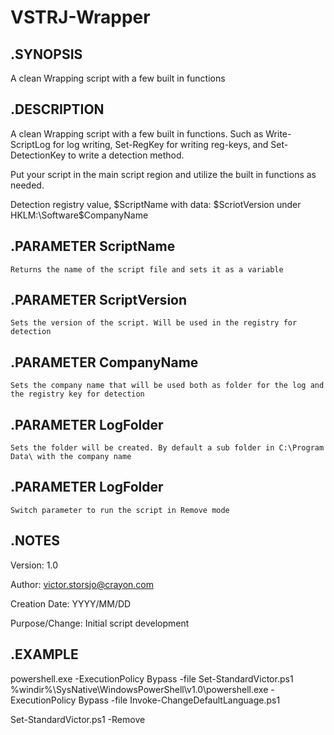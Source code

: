 # VSTRJ-Wrapper

## .SYNOPSIS

  A clean Wrapping script with a few built in functions
## .DESCRIPTION
  A clean Wrapping script with a few built in functions. Such as Write-ScriptLog for log writing, Set-RegKey for writing reg-keys, and Set-DetectionKey to write a detection method.


  Put your script in the main script region and utilize the built in functions as needed.
  
  Detection registry value, $ScriptName with data: $ScriotVersion under HKLM:\Software\$CompanyName
## .PARAMETER ScriptName
    Returns the name of the script file and sets it as a variable
## .PARAMETER ScriptVersion
    Sets the version of the script. Will be used in the registry for detection
## .PARAMETER CompanyName
    Sets the company name that will be used both as folder for the log and the registry key for detection
## .PARAMETER LogFolder
    Sets the folder will be created. By default a sub folder in C:\Program Data\ with the company name
## .PARAMETER LogFolder
    Switch parameter to run the script in Remove mode

## .NOTES
  Version:        1.0
  
  Author:         victor.storsjo@crayon.com
  
  Creation Date:  YYYY/MM/DD
  
  Purpose/Change: Initial script development
  
  
## .EXAMPLE
  powershell.exe -ExecutionPolicy Bypass -file Set-StandardVictor.ps1 
  %windir%\SysNative\WindowsPowerShell\v1.0\powershell.exe -ExecutionPolicy Bypass -file Invoke-ChangeDefaultLanguage.ps1

  Set-StandardVictor.ps1 -Remove
